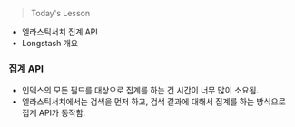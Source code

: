 >Today's Lesson
- 엘라스틱서치 집계 API
- Longstash 개요


### 집계 API
- 인덱스의 모든 필드를 대상으로 집계를 하는 건 시간이 너무 많이 소요됨.
- 엘라스틱서치에서는 검색을 먼저 하고, 검색 결과에 대해서 집계를 하는 방식으로 집계 API가 동작함.
